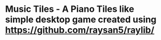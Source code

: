 # Music Tiles - A Piano Tiles like simple desktop game created using https://github.com/raysan5/raylib/


